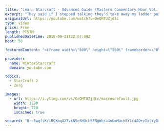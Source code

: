 ```yaml
---
title: "Learn Starcraft - Advanced Guide (Masters Commentary Hour Vol. 1)"
excerpt: "They said if I stopped talking they'd take away my ladder points. Next one I upload will have more terran/toss blame RNGesus."
originalUrl: https://youtube.com/watch?v=OeQMTUZjdtc
type: video
price: Free
length: PT57M
publishedDateTime: 2018-09-21T22:07:00Z
heat: 50

featuredContent: "<iframe width=\"800\" height=\"500\" frameborder=\"0\" src=\"https://www.youtube.com/embed/OeQMTUZjdtc\" allow=\"accelerometer; autoplay; encrypted-media; gyroscope; picture-in-picture\" allowfullscreen></iframe>"

provider:
  name: WinterStarcraft
  domain: youtube.com

topics:
  - StarCraft 2
  - Zerg

images:
  - url: https://i.ytimg.com/vi/OeQMTUZjdtc/maxresdefault.jpg
    width: 1280
    height: 720
    isCached: true

secured: "UrcEwqftK/iRQXmqGX7vkN5e6HOcL5FNgWh/a4oUmMuch8Y1c4AQ+vIxtYyGr9XLUN4+x6yqDZPo3pPJbcVb1q40BX0v2aRE2Os5plG8EicrxI2NoNyuFyxQRfiLSmFfwxU0TgZr1Z13k85T/1VpYbGQk0Hb+MvZq/zMKbR6jM5O4jNNg9hY8EuJ8ARWpjymSVkX/R/MMKMBVdrTeJMrTdlA7k368oCh04R7dVgeBvtBxoAHUT1R0yej+1k/Rh39bBejPuWADsamSvPmEY8nJo4m926U/jglSvZTH1fP43sf0jNDfdA5vJHNcy6CHRpzPvnoAL7n1A1GUmnttKLLojVYuwiL1AuzFCit91HAxhA/F6J5NJZJ+XwxOa6UumLmojWdxMHkz0IjwFMCUtPv2BmpPiDqmg2XFNFD9vFmcnw=;qv4sOmOgUVLzUkIfPCmLCQ=="
---
```


